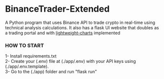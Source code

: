 # BinanceTrader-Extended
A Python program that uses Binance API to trade crypto in real-time using technical analysis calculations.
It also has a flask UI website that doubles as a trading portal and with [lightweight-charts](https://www.tradingview.com/lightweight-charts/) implemented 

### HOW TO START </br>
1- Install requirements.txt <br>
2- Create your (.env) file at (./app/.env) with your API keys using (./app/.env.template). <br>
3- Go to the (./app) folder and run "flask run"
